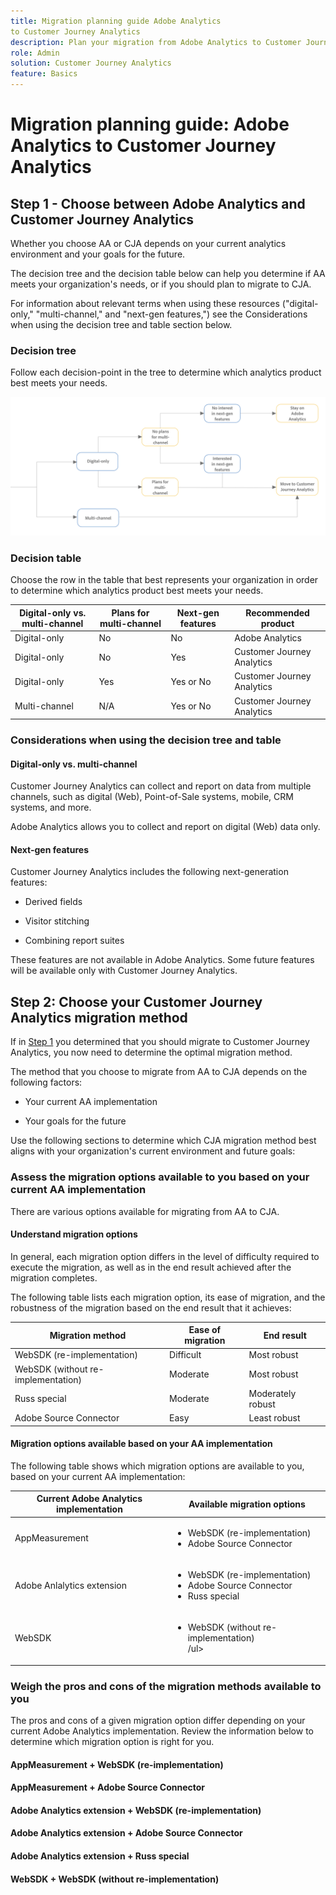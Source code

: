 ```yaml
---
title: Migration planning guide Adobe Analytics
to Customer Journey Analytics
description: Plan your migration from Adobe Analytics to Customer Journey Analytics
role: Admin
solution: Customer Journey Analytics
feature: Basics
---
```

# Migration planning guide: Adobe Analytics to Customer Journey Analytics

## Step 1 - Choose between Adobe Analytics and Customer Journey Analytics

Whether you choose AA or CJA depends on your current analytics environment and your goals for the future. 

The decision tree and the decision table below can help you determine if AA meets your organization's needs, or if you should plan to migrate to CJA.  

For information about relevant terms when using these resources ("digital-only," "multi-channel," and "next-gen features,") see the Considerations when using the decision tree and table section below. 

### Decision tree

Follow each decision-point in the tree to determine which analytics product best meets your needs. 

![CJA migration decision tree](assets/cja-migration-decision-tree.png)

### Decision table

Choose the row in the table that best represents your organization in order to determine which analytics product best meets your needs. 


| Digital-only vs. multi-channel  | Plans for multi-channel | Next-gen features | Recommended product |
|---------|----------|---------|---------|
| Digital-only | No | No | Adobe Analytics |
| Digital-only | No | Yes | Customer Journey Analytics |
| Digital-only | Yes | Yes or No | Customer Journey Analytics |
| Multi-channel | N/A | Yes or No | Customer Journey Analytics |

### Considerations when using the decision tree and table

#### Digital-only vs. multi-channel

Customer Journey Analytics can collect and report on data from multiple channels, such as digital (Web), Point-of-Sale systems, mobile, CRM systems, and more.  

Adobe Analytics allows you to collect and report on digital (Web) data only.  

#### Next-gen features

Customer Journey Analytics includes the following next-generation features: 

* Derived fields 

* Visitor stitching 

* Combining report suites 

These features are not available in Adobe Analytics. Some future features will be available only with Customer Journey Analytics. 

## Step 2: Choose your Customer Journey Analytics migration method

If in [Step 1](#step-1---choose-between-adobe-analytics-and-customer-journey-analytics) you determined that you should migrate to Customer Journey Analytics, you now need to determine the optimal migration method.  

The method that you choose to migrate from AA to CJA depends on the following factors: 

* Your current AA implementation 

* Your goals for the future 

Use the following sections to determine which CJA migration method best aligns with your organization's current environment and future goals: 

### Assess the migration options available to you based on your current AA implementation

There are various options available for migrating from AA to CJA.  

#### Understand migration options  

In general, each migration option differs in the level of difficulty required to execute the migration, as well as in the end result achieved after the migration completes.  

The following table lists each migration option, its ease of migration, and the robustness of the migration based on the end result that it achieves: 

| Migration method | Ease of migration | End result |
|---------|----------|---------|
| WebSDK (re-implementation)  | Difficult | Most robust |
| WebSDK (without re-implementation)  | Moderate | Most robust |
| Russ special | Moderate | Moderately robust |
| Adobe Source Connector | Easy | Least robust |

#### Migration options available based on your AA implementation

The following table shows which migration options are available to you, based on your current AA implementation: 

|Current Adobe Analytics implementation | Available migration options |
|---------|----------|
| AppMeasurement | <ul><li>WebSDK (re-implementation)</li><li>Adobe Source Connector</li></ul>  | 
| Adobe Anlalytics extension | <ul><li>WebSDK (re-implementation)</li><li>Adobe Source Connector</li><li>Russ special</li></ul> | 
| WebSDK | <ul><li>WebSDK (without re-implementation)</li>/ul> | 

### Weigh the pros and cons of the migration methods available to you

The pros and cons of a given migration option differ depending on your current Adobe Analytics implementation. Review the information below to determine which migration option is right for you. 

#### AppMeasurement + WebSDK (re-implementation)


#### AppMeasurement + Adobe Source Connector


#### Adobe Analytics extension + WebSDK (re-implementation)


#### Adobe Analytics extension + Adobe Source Connector


#### Adobe Analytics extension + Russ special


#### WebSDK + WebSDK (without re-implementation)
